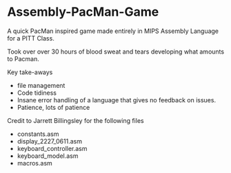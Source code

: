 # Assembly-PacMan-Game
A quick PacMan inspired game made entirely in MIPS Assembly Language for a PITT Class.  

Took over over 30 hours of blood sweat and tears developing what amounts to Pacman. 

Key take-aways
- file management  
- Code tidiness
- Insane error handling of a language that gives no feedback on issues.
- Patience, lots of patience

Credit to Jarrett Billingsley for the following files
- constants.asm
- display_2227_0611.asm
- keyboard_controller.asm
- keyboard_model.asm
- macros.asm
